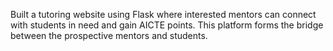 Built a tutoring website using Flask where interested mentors can connect with students in need and gain AICTE points. 
This platform forms the bridge between the prospective mentors and students.
